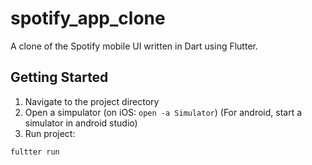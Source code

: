 # spotify_app_clone

A clone of the Spotify mobile UI written in Dart using Flutter.

## Getting Started
1) Navigate to the project directory
2) Open a simpulator (on iOS: ```open -a Simulator```)
(For android, start a simulator in android studio)
3) Run project:
 ```
 fultter run 
 ```
